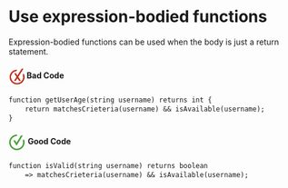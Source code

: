 # Use expression-bodied functions

Expression-bodied functions can be used when the body is just a return statement.

<h4><img align="center" height="30" src="../img/BadCode.png"> Bad Code</h4>

```bal
function getUserAge(string username) returns int {
    return matchesCrieteria(username) && isAvailable(username);
}
```

<h4><img align="center" height="30" src="../img/GoodCode.png"> Good Code</h4>

```bal
function isValid(string username) returns boolean 
    => matchesCrieteria(username) && isAvailable(username);
```